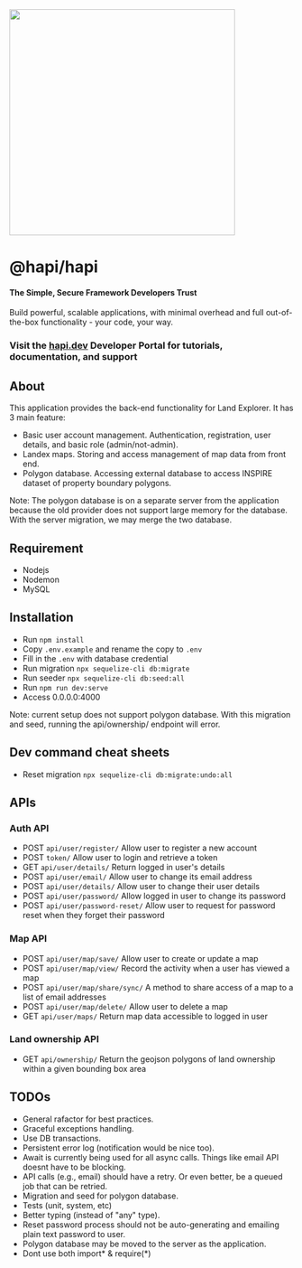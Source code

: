 <img src="https://raw.githubusercontent.com/hapijs/assets/master/images/hapi.png" width="400px" />

# @hapi/hapi

#### The Simple, Secure Framework Developers Trust

Build powerful, scalable applications, with minimal overhead and full out-of-the-box functionality - your code, your way.

### Visit the [hapi.dev](https://hapi.dev) Developer Portal for tutorials, documentation, and support

## About

This application provides the back-end functionality for Land Explorer. It has 3 main feature:
 -  Basic user account management. Authentication, registration, user details, and basic role (admin/not-admin). 
 - Landex maps. Storing and access management of map data from front end.
 - Polygon database. Accessing external database to access INSPIRE dataset of property boundary polygons. 
 
 Note: The polygon database is on a separate server from the application because the old provider does not support large memory for the database. With the server migration, we may merge the two database.


## Requirement

 - Nodejs
 - Nodemon
 - MySQL

## Installation

 - Run `npm install`
 - Copy `.env.example` and rename the copy to `.env`
 - Fill in the `.env` with database credential
 - Run migration `npx sequelize-cli db:migrate`
 - Run seeder `npx sequelize-cli db:seed:all`
 - Run `npm run dev:serve`
 - Access 0.0.0.0:4000

Note: current setup does not support polygon database.
With this migration and seed, running the api/ownership/ endpoint will error.

## Dev command cheat sheets

 - Reset migration `npx sequelize-cli db:migrate:undo:all`

## APIs

### Auth API

 - POST `api/user/register/` Allow user to register a new account
 - POST `token/` Allow user to login and retrieve a token
 - GET `api/user/details/` Return logged in user's details
 - POST `api/user/email/` Allow user to change its email address
 - POST `api/user/details/` Allow user to change their user details
 - POST `api/user/password/` Allow logged in user to change its password
 - POST `api/user/password-reset/` Allow user to request for password reset when they forget their password

### Map API

 - POST `api/user/map/save/` Allow user to create or update a map
 - POST `api/user/map/view/` Record the activity when a user has viewed a map
 - POST `api/user/map/share/sync/` A method to share access of a map to a list of email addresses
 - POST `api/user/map/delete/` Allow user to delete a map
 - GET `api/user/maps/` Return map data accessible to logged in user

### Land ownership API

 - GET `api/ownership/` Return the geojson polygons of land ownership within a given bounding box area 

## TODOs

- General rafactor for best practices.
- Graceful exceptions handling.
- Use DB transactions.
- Persistent error log (notification would be nice too).
- Await is currently being used for all async calls. Things like email API doesnt have to be blocking. 
- API calls (e.g., email) should have a retry. Or even better, be a queued job that can be retried.
- Migration and seed for polygon database.
- Tests (unit, system, etc)
- Better typing (instead of "any" type).
- Reset password process should not be auto-generating and emailing plain text password to user. 
- Polygon database may be moved to the server as the application.
- Dont use both import* & require(*)